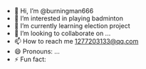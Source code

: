 - 👋 Hi, I’m @burningman666
- 👀 I’m interested in playing badminton
- 🌱 I’m currently learning election project
- 💞️ I’m looking to collaborate on ...
- 📫 How to reach me  1277203133@qq.com
- 😄 Pronouns: ...
- ⚡ Fun fact: 

<!---
burningman666/burningman666 is a ✨ special ✨ repository because its `README.md` (this file) appears on your GitHub profile.
You can click the Preview link to take a look at your changes.
--->
